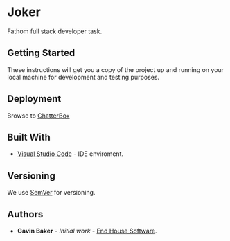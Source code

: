 # Joker

Fathom full stack developer task.

## Getting Started

These instructions will get you a copy of the project up and running on your local machine for development and testing purposes.

## Deployment

Browse to [ChatterBox](https://ehschatterbox.herokuapp.com/)

## Built With

* [Visual Studio Code](https://code.visualstudio.com/
) - IDE enviroment.

## Versioning

We use [SemVer](http://semver.org/) for versioning.  

## Authors

* **Gavin Baker** - *Initial work* - [End House Software](endhousesoftware.byethost11.com).
